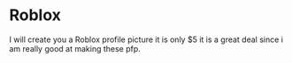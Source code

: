 # Roblox
I will create you a Roblox profile picture it is only $5 it is a great deal since i am really good at making these pfp.
